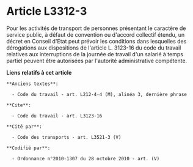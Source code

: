 # Article L3312-3

Pour les activités de transport de personnes présentant le caractère de service public, à défaut de convention ou d'accord
collectif étendu, un décret en Conseil d'Etat peut prévoir les conditions dans lesquelles des dérogations aux dispositions de
l'article L. 3123-16 du code du travail relatives aux interruptions de la journée de travail d'un salarié à temps partiel
peuvent être autorisées par l'autorité administrative compétente.

**Liens relatifs à cet article**

	**Anciens textes**:

	  - Code du travail - art. L212-4-4 (M), alinéa 3, dernière phrase

	**Cite**:

	  - Code du travail - art. L3123-16

	**Cité par**:

	  - Code des transports - art. L3521-3 (V)

	**Codifié par**:

	  - Ordonnance n°2010-1307 du 28 octobre 2010 - art. (V)
